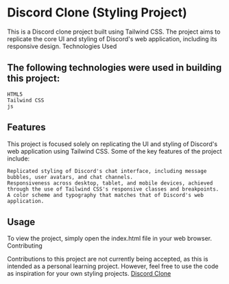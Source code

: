 # Discord Clone (Styling Project)

This is a Discord clone project built using Tailwind CSS. The project aims to replicate the core UI and styling of Discord's web application, including its responsive design.
Technologies Used

## The following technologies were used in building this project:

    HTML5
    Tailwind CSS
    js

## Features

This project is focused solely on replicating the UI and styling of Discord's web application using Tailwind CSS. Some of the key features of the project include:

    Replicated styling of Discord's chat interface, including message bubbles, user avatars, and chat channels.
    Responsiveness across desktop, tablet, and mobile devices, achieved through the use of Tailwind CSS's responsive classes and breakpoints.
    A color scheme and typography that matches that of Discord's web application.

## Usage

To view the project, simply open the index.html file in your web browser.
Contributing

Contributions to this project are not currently being accepted, as this is intended as a personal learning project. However, feel free to use the code as inspiration for your own styling projects.
[Discord Clone](https://shkhrtrxshdiscordclone.netlify.app/)
